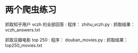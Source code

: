 # 两个爬虫练习
抓取知乎用户 vczh 的全部回答
 : 程序： zhihu_vczh.py
 : 抓取结果： vczh_answers.txt

 抓取豆瓣电影 top 250
 : 程序： douban_movies.py
 : 抓取结果： top250_movies.txt
